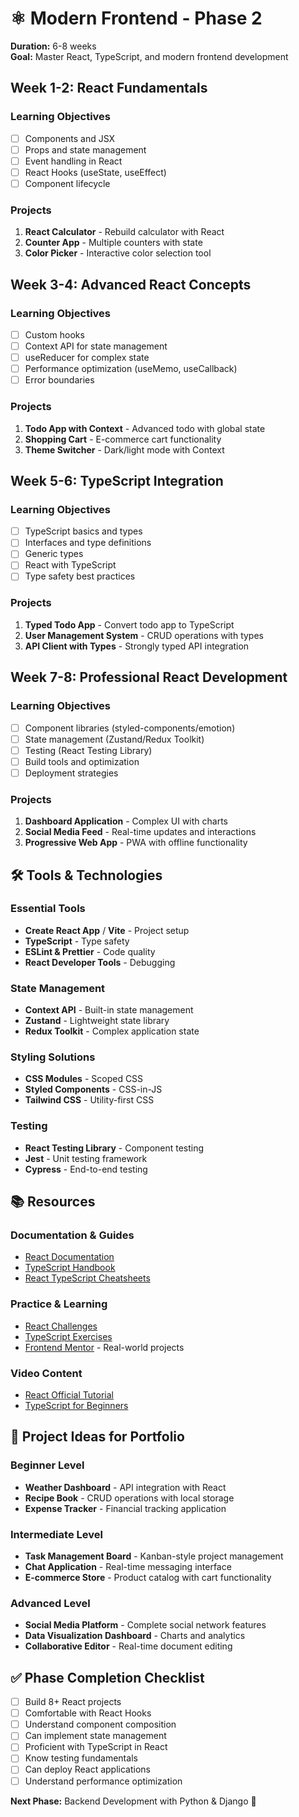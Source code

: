 # ⚛️ Modern Frontend - Phase 2

**Duration:** 6-8 weeks  
**Goal:** Master React, TypeScript, and modern frontend development

## Week 1-2: React Fundamentals

### Learning Objectives
- [ ] Components and JSX
- [ ] Props and state management
- [ ] Event handling in React
- [ ] React Hooks (useState, useEffect)
- [ ] Component lifecycle

### Projects
1. **React Calculator** - Rebuild calculator with React
2. **Counter App** - Multiple counters with state
3. **Color Picker** - Interactive color selection tool

## Week 3-4: Advanced React Concepts

### Learning Objectives
- [ ] Custom hooks
- [ ] Context API for state management
- [ ] useReducer for complex state
- [ ] Performance optimization (useMemo, useCallback)
- [ ] Error boundaries

### Projects
1. **Todo App with Context** - Advanced todo with global state
2. **Shopping Cart** - E-commerce cart functionality
3. **Theme Switcher** - Dark/light mode with Context

## Week 5-6: TypeScript Integration

### Learning Objectives
- [ ] TypeScript basics and types
- [ ] Interfaces and type definitions
- [ ] Generic types
- [ ] React with TypeScript
- [ ] Type safety best practices

### Projects
1. **Typed Todo App** - Convert todo app to TypeScript
2. **User Management System** - CRUD operations with types
3. **API Client with Types** - Strongly typed API integration

## Week 7-8: Professional React Development

### Learning Objectives
- [ ] Component libraries (styled-components/emotion)
- [ ] State management (Zustand/Redux Toolkit)
- [ ] Testing (React Testing Library)
- [ ] Build tools and optimization
- [ ] Deployment strategies

### Projects
1. **Dashboard Application** - Complex UI with charts
2. **Social Media Feed** - Real-time updates and interactions
3. **Progressive Web App** - PWA with offline functionality

## 🛠️ Tools & Technologies

### Essential Tools
- **Create React App** / **Vite** - Project setup
- **TypeScript** - Type safety
- **ESLint & Prettier** - Code quality
- **React Developer Tools** - Debugging

### State Management
- **Context API** - Built-in state management
- **Zustand** - Lightweight state library
- **Redux Toolkit** - Complex application state

### Styling Solutions
- **CSS Modules** - Scoped CSS
- **Styled Components** - CSS-in-JS
- **Tailwind CSS** - Utility-first CSS

### Testing
- **React Testing Library** - Component testing
- **Jest** - Unit testing framework
- **Cypress** - End-to-end testing

## 📚 Resources

### Documentation & Guides
- [React Documentation](https://react.dev/)
- [TypeScript Handbook](https://www.typescriptlang.org/docs/)
- [React TypeScript Cheatsheets](https://react-typescript-cheatsheet.netlify.app/)

### Practice & Learning
- [React Challenges](https://react-challenges.com/)
- [TypeScript Exercises](https://typescript-exercises.github.io/)
- [Frontend Mentor](https://www.frontendmentor.io/) - Real-world projects

### Video Content
- [React Official Tutorial](https://react.dev/learn)
- [TypeScript for Beginners](https://www.typescriptlang.org/docs/handbook/typescript-from-scratch.html)

## 🚀 Project Ideas for Portfolio

### Beginner Level
- **Weather Dashboard** - API integration with React
- **Recipe Book** - CRUD operations with local storage
- **Expense Tracker** - Financial tracking application

### Intermediate Level
- **Task Management Board** - Kanban-style project management
- **Chat Application** - Real-time messaging interface
- **E-commerce Store** - Product catalog with cart functionality

### Advanced Level
- **Social Media Platform** - Complete social network features
- **Data Visualization Dashboard** - Charts and analytics
- **Collaborative Editor** - Real-time document editing

## ✅ Phase Completion Checklist

- [ ] Build 8+ React projects
- [ ] Comfortable with React Hooks
- [ ] Understand component composition
- [ ] Can implement state management
- [ ] Proficient with TypeScript in React
- [ ] Know testing fundamentals
- [ ] Can deploy React applications
- [ ] Understand performance optimization

**Next Phase:** Backend Development with Python & Django 🐍
